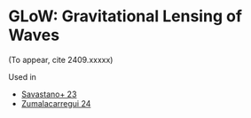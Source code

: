 # GLoW: Gravitational Lensing of Waves

(To appear, cite 2409.xxxxx)

Used in 
* [Savastano+ 23](https://inspirehep.net/literature/2667175)
* [Zumalacarregui 24](https://inspirehep.net/literature/2781293)
